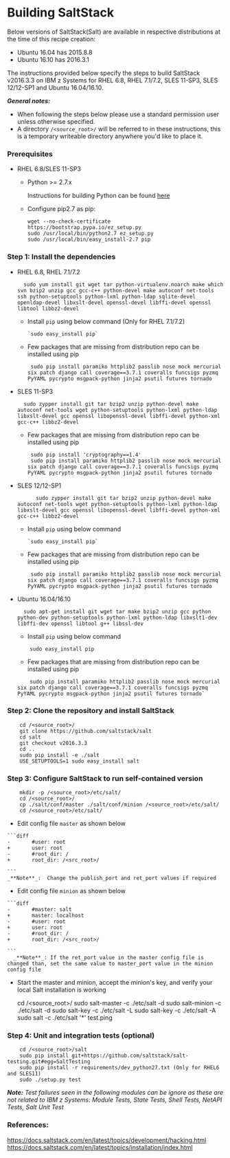 # Building SaltStack

Below versions of SaltStack(Salt) are available in respective distributions at the time of this recipe creation:  

* Ubuntu 16.04 has  2015.8.8  
* Ubuntu 16.10 has  2016.3.1

The instructions provided below specify the steps to build SaltStack v2016.3.3 on IBM z Systems for RHEL 6.8, RHEL 7.1/7.2, SLES 11-SP3, SLES 12/12-SP1 and Ubuntu 16.04/16.10.

_**General notes:**_ 

* When following the steps below please use a standard permission user unless otherwise specified.  
* A directory `/<source_root>/` will be referred to in these instructions, this is a temporary writeable directory anywhere you'd like to place it.

### Prerequisites 

* RHEL 6.8/SLES 11-SP3

    * Python >= 2.7.x
      
	  Instructions for building Python can be found [here](https://github.com/linux-on-ibm-z/docs/wiki/Building-Python-2.7.x)

    * Configure pip2.7 as pip:
      ```
      wget --no-check-certificate https://bootstrap.pypa.io/ez_setup.py  
      sudo /usr/local/bin/python2.7 ez_setup.py   
      sudo /usr/local/bin/easy_install-2.7 pip 
      ```

### Step 1: Install the dependencies

* RHEL 6.8, RHEL 7.1/7.2
        
		sudo yum install git wget tar python-virtualenv.noarch make which svn bzip2 unzip gcc gcc-c++ python-devel make autoconf net-tools ssh python-setuptools python-lxml python-ldap sqlite-devel openldap-devel libxslt-devel openssl-devel libffi-devel openssl libtool libbz2-devel

     * Install ```pip``` using below command (Only for RHEL 7.1/7.2)

           `sudo easy_install pip`

     * Few packages that are missing from distribution repo can be installed using pip

            sudo pip install paramiko httplib2 passlib nose mock mercurial six patch django call coverage==3.7.1 coveralls funcsigs pyzmq PyYAML pycrypto msgpack-python jinja2 psutil futures tornado

* SLES 11-SP3

		sudo zypper install git tar bzip2 unzip python-devel make autoconf net-tools wget python-setuptools python-lxml python-ldap libxslt-devel gcc openssl libopenssl-devel libffi-devel python-xml gcc-c++ libbz2-devel

     * Few packages that are missing from distribution repo can be installed using pip

            sudo pip install 'cryptography==1.4'
            sudo pip install paramiko httplib2 passlib nose mock mercurial six patch django call coverage==3.7.1 coveralls funcsigs pyzmq PyYAML pycrypto msgpack-python jinja2 psutil futures tornado

* SLES 12/12-SP1

            sudo zypper install git tar bzip2 unzip python-devel make autoconf net-tools wget python-setuptools python-lxml python-ldap libxslt-devel gcc openssl libopenssl-devel libffi-devel python-xml gcc-c++ libbz2-devel

     * Install ```pip``` using below command

           `sudo easy_install pip`

     * Few packages that are missing from distribution repo can be installed using pip 

            sudo pip install paramiko httplib2 passlib nose mock mercurial six patch django call coverage==3.7.1 coveralls funcsigs pyzmq PyYAML pycrypto msgpack-python jinja2 psutil futures tornado


* Ubuntu 16.04/16.10

		sudo apt-get install git wget tar make bzip2 unzip gcc python python-dev python-setuptools python-lxml python-ldap libxslt1-dev libffi-dev openssl libtool g++ libssl-dev 

    * Install ```pip``` using below command
    ```
        sudo easy_install pip
    ```

    * Few packages that are missing from distribution repo can be installed using pip 

    ```
        sudo pip install paramiko httplib2 passlib nose mock mercurial six patch django call coverage==3.7.1 coveralls funcsigs pyzmq PyYAML pycrypto msgpack-python jinja2 psutil futures tornado`
    ```
           
### Step 2: Clone the repository and install SaltStack 

        cd /<source_root>/
        git clone https://github.com/saltstack/salt
        cd salt        
        git checkout v2016.3.3
        cd ..
        sudo pip install -e ./salt  
        USE_SETUPTOOLS=1 sudo easy_install salt
  

### Step 3: Configure SaltStack to run self-contained version 

  
        mkdir -p /<source_root>/etc/salt/
        cd /<source_root>/
        cp ./salt/conf/master ./salt/conf/minion /<source_root>/etc/salt/
        cd /<source_root>/etc/salt/ 
  
   * Edit config file `master` as shown below 

    ```diff
    -	    #user: root
    +	    user: root
    -	    #root_dir: /
    +	    root_dir: /<src_root>/

    ```
    _**Note**_:  Change the publish_port and ret_port values if required  

   * Edit config file `minion` as shown below  

    ```diff
    -	    #master: salt
    +	    master: localhost
    -	    #user: root
    +	    user: root
    -	    #root_dir: /
    +	    root_dir: /<src_root>/

    ```
      _**Note**_: If the ret_port value in the master config file is changed than, set the same value to master_port value in the minion config file

   * Start the master and minion, accept the minion's key, and verify your local Salt installation is working 

  
        cd /<source_root>/
        sudo salt-master -c ./etc/salt -d 
        sudo salt-minion -c ./etc/salt -d 
        sudo salt-key -c ./etc/salt -L 
        sudo salt-key -c ./etc/salt -A 
        sudo salt -c ./etc/salt '*' test.ping  
  
      
### Step 4: Unit and integration tests (optional)
    
        cd /<source_root>/salt
        sudo pip install git+https://github.com/saltstack/salt-testing.git#egg=SaltTesting
        sudo pip install -r requirements/dev_python27.txt (Only for RHEL6 and SLES11)
        sudo ./setup.py test

_**Note:** Test failures seen in the following modules can be ignore as these are not related to IBM z Systems:_ 
           _Module Tests, State Tests, Shell Tests, NetAPI Tests, Salt Unit Test_
  
### References: 

https://docs.saltstack.com/en/latest/topics/development/hacking.html   
https://docs.saltstack.com/en/latest/topics/installation/index.html